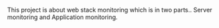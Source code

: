 This project is about web stack monitoring which is in two parts..
Server monitoring and Application monitoring.
